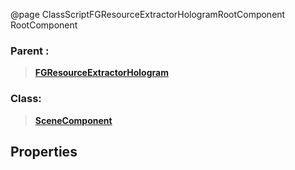 @page ClassScriptFGResourceExtractorHologramRootComponent RootComponent
### Parent :
<b><a href="_class_script_f_g_resource_extractor_hologram.html"><blockquote>FGResourceExtractorHologram</blockquote></a></b>
### Class:
<b><a href="_class_script_scene_component.html"><blockquote>SceneComponent</blockquote></a></b>
## Properties
